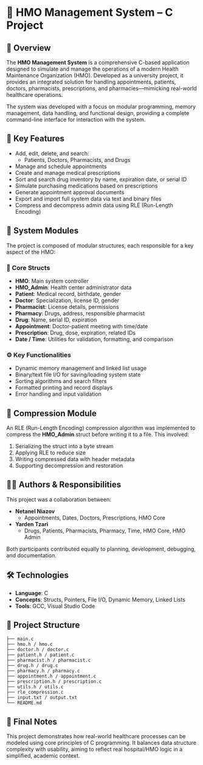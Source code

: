 # 🏥 HMO Management System – C Project

## 📌 Overview

The **HMO Management System** is a comprehensive C-based application designed to simulate and manage the operations of a modern Health Maintenance Organization (HMO). Developed as a university project, it provides an integrated solution for handling appointments, patients, doctors, pharmacists, prescriptions, and pharmacies—mimicking real-world healthcare operations.

The system was developed with a focus on modular programming, memory management, data handling, and functional design, providing a complete command-line interface for interaction with the system.

## 🎯 Key Features

- Add, edit, delete, and search:
  - Patients, Doctors, Pharmacists, and Drugs
- Manage and schedule appointments
- Create and manage medical prescriptions
- Sort and search drug inventory by name, expiration date, or serial ID
- Simulate purchasing medications based on prescriptions
- Generate appointment approval documents
- Export and import full system data via text and binary files
- Compress and decompress admin data using RLE (Run-Length Encoding)

## 🧩 System Modules

The project is composed of modular structures, each responsible for a key aspect of the HMO:

### 📁 Core Structs
- **HMO**: Main system controller
- **HMO_Admin**: Health center administrator data
- **Patient**: Medical record, birthdate, gender
- **Doctor**: Specialization, license ID, gender
- **Pharmacist**: License details, permissions
- **Pharmacy**: Drugs, address, responsible pharmacist
- **Drug**: Name, serial ID, expiration
- **Appointment**: Doctor-patient meeting with time/date
- **Prescription**: Drug, dose, expiration, related IDs
- **Date / Time**: Utilities for validation, formatting, and comparison

### ⚙️ Key Functionalities
- Dynamic memory management and linked list usage
- Binary/text file I/O for saving/loading system state
- Sorting algorithms and search filters
- Formatted printing and record displays
- Error handling and input validation

## 🧪 Compression Module

An RLE (Run-Length Encoding) compression algorithm was implemented to compress the **HMO_Admin** struct before writing it to a file. This involved:

1. Serializing the struct into a byte stream
2. Applying RLE to reduce size
3. Writing compressed data with header metadata
4. Supporting decompression and restoration

## 🧑‍💻 Authors & Responsibilities

This project was a collaboration between:

- **Netanel Niazov**
  - Appointments, Dates, Doctors, Prescriptions, HMO Core
- **Yarden Tzari**
  - Drugs, Patients, Pharmacists, Pharmacy, Time, HMO Core, HMO Admin

Both participants contributed equally to planning, development, debugging, and documentation.

## 🛠 Technologies

- **Language**: C
- **Concepts**: Structs, Pointers, File I/O, Dynamic Memory, Linked Lists
- **Tools**: GCC, Visual Studio Code

## 📂 Project Structure

```
├── main.c
├── hmo.h / hmo.c
├── doctor.h / doctor.c
├── patient.h / patient.c
├── pharmacist.h / pharmacist.c
├── drug.h / drug.c
├── pharmacy.h / pharmacy.c
├── appointment.h / appointment.c
├── prescription.h / prescription.c
├── utils.h / utils.c
├── rle_compression.c
├── input.txt / output.txt
└── README.md
```

## 📌 Final Notes

This project demonstrates how real-world healthcare processes can be modeled using core principles of C programming. It balances data structure complexity with usability, aiming to reflect real hospital/HMO logic in a simplified, academic context.
